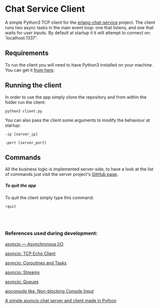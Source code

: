 # Chat Service Client
A simple Python3 TCP client for the [erlang-chat-service](https://github.com/skaysrei/erlang-chat-service) project. 
The client runs two async tasks in the main event loop: one that listens, and one that waits for user inputs. 
By default at startup it it will attempt to connect on: 'localhost:1337'.

## Requirements
To run the client you will need to have Python3 installed on your machine.
You can get it [from here](https://www.python.org/downloads/).

## Running the client
In order to use the app simply clone the repository and from within the folder run the client:
```
python3 client.py
```
You can also pass the client some arguments to modify the behaviour at startup:
```
-ip [server_ip]
```
```
-port [server_port]
```

## Commands
All the business logic is implemented server-side, to have a look at the list of commands just 
visit the server project's [GitHub page](https://github.com/skaysrei/erlang-chat-service).

##### To quit the app
To quit the client simply type this command:
```
!quit
```

<br></br>

### References used during development: 

[asyncio — Asynchronous I/O](https://docs.python.org/3/library/asyncio.html)

[asyncio: TCP Echo Client](https://docs.python.org/3/library/asyncio-protocol.html#tcp-echo-client)

[asyncio: Coroutines and Tasks](https://docs.python.org/3/library/asyncio-task.html)

[asyncio: Streams](https://docs.python.org/3/library/asyncio-stream.html)

[asyncio: Queues](https://docs.python.org/3/library/asyncio-queue.html)

[aioconsole like, Non-blocking Console Input](https://stackoverflow.com/a/65326191)

[A simple asyncio chat server and client made in Python](https://github.com/henry232323/Simple-Asyncio-Chat-Client)
